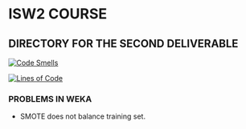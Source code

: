 
# ISW2 COURSE
## DIRECTORY FOR THE SECOND DELIVERABLE 

[![Code Smells](https://sonarcloud.io/api/project_badges/measure?project=matt-marman_isw2_deliverable_2&metric=code_smells)](https://sonarcloud.io/dashboard?id=matt-marman_isw2_deliverable_2)

[![Lines of Code](https://sonarcloud.io/api/project_badges/measure?project=matt-marman_isw2_deliverable_2&metric=ncloc)](https://sonarcloud.io/dashboard?id=matt-marman_isw2_deliverable_2)

### PROBLEMS IN WEKA
- SMOTE does not balance training set.
